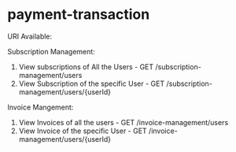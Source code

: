 # payment-transaction

URI Available:

Subscription Management:

1. View subscriptions of All the Users - GET /subscription-management/users
2. View Subscription of the specific User - GET /subscription-management/users/{userId}

Invoice Mangement:

1. View Invoices of all the users - GET /invoice-management/users
2. View Invoice of the specific User - GET /invoice-management/users/{userId}
